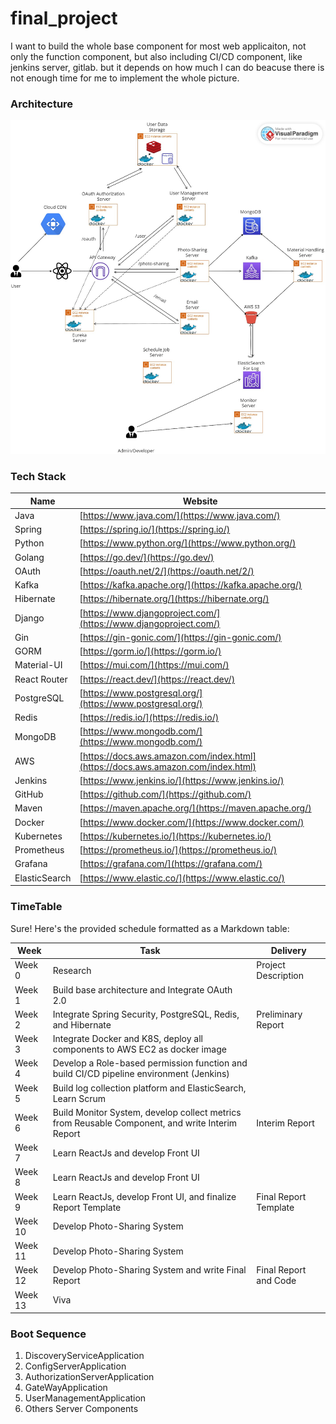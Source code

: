 # final_project
I want to build the whole base component for most web applicaiton, not only the function component, but also including
CI/CD component, like jenkins server, gitlab. but it depends on how much I can do beacuse there is not enough time for
me to implement the whole picture.
### Architecture
![Alt Text](docs/architecture.jpg)

### Tech Stack

| Name           | Website                                  |
|----------------|------------------------------------------|
| Java           | [https://www.java.com/](https://www.java.com/)             |
| Spring         | [https://spring.io/](https://spring.io/)                     |
| Python         | [https://www.python.org/](https://www.python.org/)           |
| Golang         | [https://go.dev/](https://go.dev/)                           |
| OAuth          | [https://oauth.net/2/](https://oauth.net/2/)                 |
| Kafka          | [https://kafka.apache.org/](https://kafka.apache.org/)       |
| Hibernate      | [https://hibernate.org/](https://hibernate.org/)             |
| Django         | [https://www.djangoproject.com/](https://www.djangoproject.com/) |
| Gin            | [https://gin-gonic.com/](https://gin-gonic.com/)             |
| GORM           | [https://gorm.io/](https://gorm.io/)                         |
| Material-UI    | [https://mui.com/](https://mui.com/)                         |
| React Router   | [https://react.dev/](https://react.dev/)                     |
| PostgreSQL     | [https://www.postgresql.org/](https://www.postgresql.org/)   |
| Redis          | [https://redis.io/](https://redis.io/)                       |
| MongoDB        | [https://www.mongodb.com/](https://www.mongodb.com/)         |
| AWS            | [https://docs.aws.amazon.com/index.html](https://docs.aws.amazon.com/index.html) |
| Jenkins        | [https://www.jenkins.io/](https://www.jenkins.io/)           |
| GitHub         | [https://github.com/](https://github.com/)                   |
| Maven          | [https://maven.apache.org/](https://maven.apache.org/)       |
| Docker         | [https://www.docker.com/](https://www.docker.com/)           |
| Kubernetes     | [https://kubernetes.io/](https://kubernetes.io/)             |
| Prometheus     | [https://prometheus.io/](https://prometheus.io/)             |
| Grafana        | [https://grafana.com/](https://grafana.com/)                 |
| ElasticSearch  | [https://www.elastic.co/](https://www.elastic.co/)           |

### TimeTable
Sure! Here's the provided schedule formatted as a Markdown table:

| Week         | Task                                                  | Delivery                       |
|--------------|-------------------------------------------------------|--------------------------------|
| Week 0       | Research                                              | Project Description            |
| Week 1       | Build base architecture and Integrate OAuth 2.0        |                                |
| Week 2       | Integrate Spring Security, PostgreSQL, Redis, and Hibernate | Preliminary Report        |
| Week 3       | Integrate Docker and K8S, deploy all components to AWS EC2 as docker image |                                |
| Week 4       | Develop a Role-based permission function and build CI/CD pipeline environment (Jenkins) |                                |
| Week 5       | Build log collection platform and ElasticSearch, Learn Scrum |                                |
| Week 6       | Build Monitor System, develop collect metrics from Reusable Component, and write Interim Report | Interim Report         |
| Week 7       | Learn ReactJs and develop Front UI                     |                                |
| Week 8       | Learn ReactJs and develop Front UI                     |                                |
| Week 9       | Learn ReactJs, develop Front UI, and finalize Report Template | Final Report Template   |
| Week 10      | Develop Photo-Sharing System                           |                                |
| Week 11      | Develop Photo-Sharing System                           |                                |
| Week 12      | Develop Photo-Sharing System and write Final Report     | Final Report and Code          |
| Week 13      | Viva                                                  |                                |

### Boot Sequence
1. DiscoveryServiceApplication
2. ConfigServerApplication
3. AuthorizationServerApplication
4. GateWayApplication
5. UserManagementApplication
6. Others Server Components